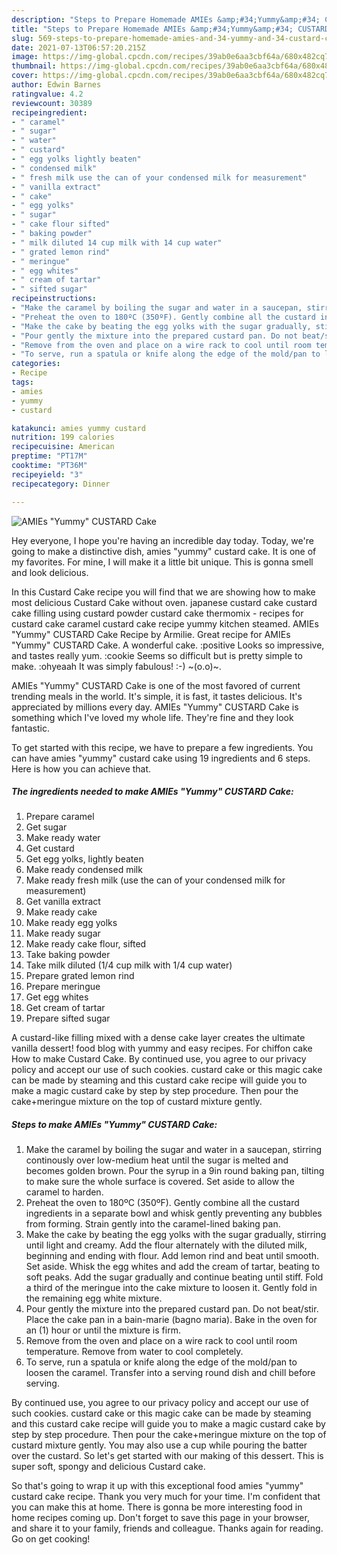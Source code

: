 ```yaml
---
description: "Steps to Prepare Homemade AMIEs &amp;#34;Yummy&amp;#34; CUSTARD Cake"
title: "Steps to Prepare Homemade AMIEs &amp;#34;Yummy&amp;#34; CUSTARD Cake"
slug: 569-steps-to-prepare-homemade-amies-and-34-yummy-and-34-custard-cake
date: 2021-07-13T06:57:20.215Z
image: https://img-global.cpcdn.com/recipes/39ab0e6aa3cbf64a/680x482cq70/amies-yummy-custard-cake-recipe-main-photo.jpg
thumbnail: https://img-global.cpcdn.com/recipes/39ab0e6aa3cbf64a/680x482cq70/amies-yummy-custard-cake-recipe-main-photo.jpg
cover: https://img-global.cpcdn.com/recipes/39ab0e6aa3cbf64a/680x482cq70/amies-yummy-custard-cake-recipe-main-photo.jpg
author: Edwin Barnes
ratingvalue: 4.2
reviewcount: 30389
recipeingredient:
- " caramel"
- " sugar"
- " water"
- " custard"
- " egg yolks lightly beaten"
- " condensed milk"
- " fresh milk use the can of your condensed milk for measurement"
- " vanilla extract"
- " cake"
- " egg yolks"
- " sugar"
- " cake flour sifted"
- " baking powder"
- " milk diluted 14 cup milk with 14 cup water"
- " grated lemon rind"
- " meringue"
- " egg whites"
- " cream of tartar"
- " sifted sugar"
recipeinstructions:
- "Make the caramel by boiling the sugar and water in a saucepan, stirring continously over low-medium heat until the sugar is melted and becomes golden brown. Pour the syrup in a 9in round baking pan, tilting to make sure the whole surface is covered. Set aside to allow the caramel to harden."
- "Preheat the oven to 180ºC (350ºF). Gently combine all the custard ingredients in a separate bowl and whisk gently preventing any bubbles from forming. Strain gently into the caramel-lined baking pan."
- "Make the cake by beating the egg yolks with the sugar gradually, stirring until light and creamy. Add the flour alternately with the diluted milk, beginning and ending with flour. Add lemon rind and beat until smooth. Set aside. Whisk the egg whites and add the cream of tartar, beating to soft peaks. Add the sugar gradually and continue beating until stiff. Fold a third of the meringue into the cake mixture to loosen it. Gently fold in the remaining egg white mixture."
- "Pour gently the mixture into the prepared custard pan. Do not beat/stir. Place the cake pan in a bain-marie (bagno maria). Bake in the oven for an (1) hour or until the mixture is firm."
- "Remove from the oven and place on a wire rack to cool until room temperature. Remove from water to cool completely."
- "To serve, run a spatula or knife along the edge of the mold/pan to loosen the caramel. Transfer into a serving round dish and chill before serving."
categories:
- Recipe
tags:
- amies
- yummy
- custard

katakunci: amies yummy custard 
nutrition: 199 calories
recipecuisine: American
preptime: "PT17M"
cooktime: "PT36M"
recipeyield: "3"
recipecategory: Dinner

---
```



![AMIEs &#34;Yummy&#34; CUSTARD Cake](https://img-global.cpcdn.com/recipes/39ab0e6aa3cbf64a/680x482cq70/amies-yummy-custard-cake-recipe-main-photo.jpg)

Hey everyone, I hope you're having an incredible day today. Today, we're going to make a distinctive dish, amies &#34;yummy&#34; custard cake. It is one of my favorites. For mine, I will make it a little bit unique. This is gonna smell and look delicious.

In this Custard Cake recipe you will find that we are showing how to make most delicious Custard Cake without oven. japanese custard cake custard cake filling using custard powder custard cake thermomix - recipes for custard cake caramel custard cake recipe yummy kitchen steamed. AMIEs &#34;Yummy&#34; CUSTARD Cake Recipe by Armilie. Great recipe for AMIEs &#34;Yummy&#34; CUSTARD Cake. A wonderful cake. :positive Looks so impressive, and tastes really yum. :cookie Seems so difficult but is pretty simple to make. :ohyeaah It was simply fabulous! :-) ~(o.o)~.

AMIEs &#34;Yummy&#34; CUSTARD Cake is one of the most favored of current trending meals in the world. It's simple, it is fast, it tastes delicious. It's appreciated by millions every day. AMIEs &#34;Yummy&#34; CUSTARD Cake is something which I've loved my whole life. They're fine and they look fantastic.


To get started with this recipe, we have to prepare a few ingredients. You can have amies &#34;yummy&#34; custard cake using 19 ingredients and 6 steps. Here is how you can achieve that.

<!--inarticleads1-->

##### The ingredients needed to make AMIEs &#34;Yummy&#34; CUSTARD Cake:

1. Prepare  caramel
1. Get  sugar
1. Make ready  water
1. Get  custard
1. Get  egg yolks, lightly beaten
1. Make ready  condensed milk
1. Make ready  fresh milk (use the can of your condensed milk for measurement)
1. Get  vanilla extract
1. Make ready  cake
1. Make ready  egg yolks
1. Make ready  sugar
1. Make ready  cake flour, sifted
1. Take  baking powder
1. Take  milk diluted (1/4 cup milk with 1/4 cup water)
1. Prepare  grated lemon rind
1. Prepare  meringue
1. Get  egg whites
1. Get  cream of tartar
1. Prepare  sifted sugar


A custard-like filling mixed with a dense cake layer creates the ultimate vanilla dessert! food blog with yummy and easy recipes. For chiffon cake How to make Custard Cake. By continued use, you agree to our privacy policy and accept our use of such cookies. custard cake or this magic cake can be made by steaming and this custard cake recipe will guide you to make a magic custard cake by step by step procedure. Then pour the cake+meringue mixture on the top of custard mixture gently. 

<!--inarticleads2-->

##### Steps to make AMIEs &#34;Yummy&#34; CUSTARD Cake:

1. Make the caramel by boiling the sugar and water in a saucepan, stirring continously over low-medium heat until the sugar is melted and becomes golden brown. Pour the syrup in a 9in round baking pan, tilting to make sure the whole surface is covered. Set aside to allow the caramel to harden.
1. Preheat the oven to 180ºC (350ºF). Gently combine all the custard ingredients in a separate bowl and whisk gently preventing any bubbles from forming. Strain gently into the caramel-lined baking pan.
1. Make the cake by beating the egg yolks with the sugar gradually, stirring until light and creamy. Add the flour alternately with the diluted milk, beginning and ending with flour. Add lemon rind and beat until smooth. Set aside. Whisk the egg whites and add the cream of tartar, beating to soft peaks. Add the sugar gradually and continue beating until stiff. Fold a third of the meringue into the cake mixture to loosen it. Gently fold in the remaining egg white mixture.
1. Pour gently the mixture into the prepared custard pan. Do not beat/stir. Place the cake pan in a bain-marie (bagno maria). Bake in the oven for an (1) hour or until the mixture is firm.
1. Remove from the oven and place on a wire rack to cool until room temperature. Remove from water to cool completely.
1. To serve, run a spatula or knife along the edge of the mold/pan to loosen the caramel. Transfer into a serving round dish and chill before serving.


By continued use, you agree to our privacy policy and accept our use of such cookies. custard cake or this magic cake can be made by steaming and this custard cake recipe will guide you to make a magic custard cake by step by step procedure. Then pour the cake+meringue mixture on the top of custard mixture gently. You may also use a cup while pouring the batter over the custard. So let&#39;s get started with our making of this dessert. This is super soft, spongy and delicious Custard cake. 

So that's going to wrap it up with this exceptional food amies &#34;yummy&#34; custard cake recipe. Thank you very much for your time. I'm confident that you can make this at home. There is gonna be more interesting food in home recipes coming up. Don't forget to save this page in your browser, and share it to your family, friends and colleague. Thanks again for reading. Go on get cooking!
